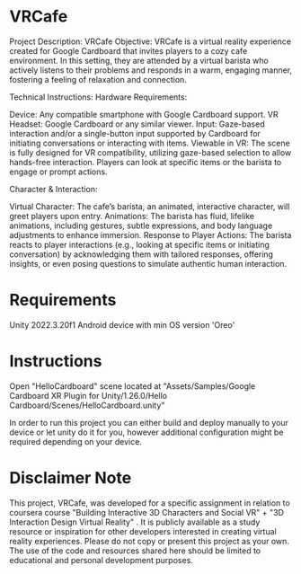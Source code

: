 # VRCafe
 
Project Description: VRCafe
Objective: VRCafe is a virtual reality experience created for Google Cardboard that invites players to a cozy cafe environment. In this setting, they are attended by a virtual barista who actively listens to their problems and responds in a warm, engaging manner, fostering a feeling of relaxation and connection.

Technical Instructions:
Hardware Requirements:

Device: Any compatible smartphone with Google Cardboard support.
VR Headset: Google Cardboard or any similar viewer.
Input: Gaze-based interaction and/or a single-button input supported by Cardboard for initiating conversations or interacting with items.
Viewable in VR: The scene is fully designed for VR compatibility, utilizing gaze-based selection to allow hands-free interaction. Players can look at specific items or the barista to engage or prompt actions.

Character & Interaction:

Virtual Character: The cafe’s barista, an animated, interactive character, will greet players upon entry.
Animations: The barista has fluid, lifelike animations, including gestures, subtle expressions, and body language adjustments to enhance immersion.
Response to Player Actions: The barista reacts to player interactions (e.g., looking at specific items or initiating conversation) by acknowledging them with tailored responses, offering insights, or even posing questions to simulate authentic human interaction.

# Requirements

Unity 2022.3.20f1
Android device with min OS version 'Oreo' 

# Instructions 

Open "HelloCardboard" scene located at "Assets/Samples/Google Cardboard XR Plugin for Unity/1.26.0/Hello Cardboard/Scenes/HelloCardboard.unity"

In order to run this project you can either build and deploy manually to your device or let unity do it for you, however additional configuration might be required depending on your device.

# Disclaimer Note

This project, VRCafe, was developed for a specific assignment in relation to coursera course "Building Interactive 3D Characters and Social VR" + "3D Interaction Design Virtual Reality" . It is publicly available as a study resource or inspiration for other developers interested in creating virtual reality experiences. Please do not copy or present this project as your own. The use of the code and resources shared here should be limited to educational and personal development purposes.
